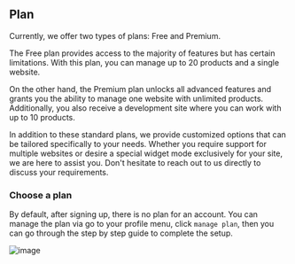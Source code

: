 ## Plan

Currently, we offer two types of plans: Free and Premium.

The Free plan provides access to the majority of features but has certain limitations. With this plan, you can manage up to 20 products and a single website.

On the other hand, the Premium plan unlocks all advanced features and grants you the ability to manage one website with unlimited products. Additionally, you also receive a development site where you can work with up to 10 products.

In addition to these standard plans, we provide customized options that can be tailored specifically to your needs. Whether you require support for multiple websites or desire a special widget mode exclusively for your site, we are here to assist you. Don't hesitate to reach out to us directly to discuss your requirements.

### Choose a plan

By default, after signing up, there is no plan for an account. You can manage the plan via go to your profile menu, click `manage plan`, then you can go through the step by step guide to complete the setup.

![image](https://github.com/preview-dev/docs/assets/136892816/324c2c74-e3b1-4d6a-9983-85d2cd77a564)
